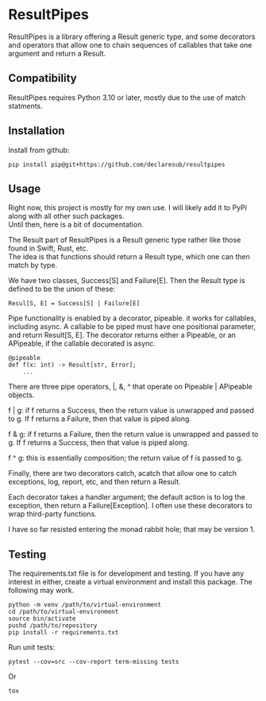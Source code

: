 

# ResultPipes

ResultPipes is a library offering a Result generic type, and some decorators and operators that allow one
to chain sequences of callables that take one argument and return a Result.



## Compatibility

ResultPipes requires Python 3.10 or later, mostly due to the use of match statments.  


## Installation

Install from github:

    pip install pip@git+https://github.com/declaresub/resultpipes


## Usage
Right now, this project is mostly for my own use.  I will likely add it to PyPi along with all other such packages.  
Until then, here is a bit of documentation.

The Result part of ResultPipes is a Result generic type rather like those found in Swift, Rust, etc.  
The idea is that functions should return a Result type, which one can then match by type.

We have two classes, Success[S] and Failure[E].  Then the Result type is defined to be the union of these:

    Resul[S, E] = Success[S] | Failure[E]


Pipe functionality is enabled by a decorator, pipeable. it works for callables, including async.
A callable to be piped must have one positional parameter, and return Result[S, E].  The decorator
returns either a Pipeable, or an APipeable, if the callable decorated is async.

    @pipeable
    def f(x: int) -> Result[str, Error];
        ...

There are three pipe operators, |, &, ^ that operate on Pipeable | APipeable objects.

f | g:  if f returns a Success, then the return value is unwrapped and passed to g. If f returns a Failure, then that value is
piped along.
     
f & g: if f returns a Failure, then the return value is unwrapped and passed to g. If f returns a Success, then that value is
piped along.

f ^ g: this is essentially composition; the return value of f is passed to g.

Finally, there are two decorators catch, acatch that allow one to catch exceptions, log, report, etc, and then
return a Result. 

Each decorator takes a handler argument; the default action is to log the exception, then return a Failure[Exception]. 
I often use these decorators to wrap third-party functions.

I have so far resisted entering the monad rabbit hole; that may be version 1.


## Testing

The requirements.txt file is for development and testing. If you have any interest in either,
create a virtual environment and install this package.  The following may work.

    python -m venv /path/to/virtual-environment
    cd /path/to/virtual-environment
    source bin/activate
    pushd /path/to/repository
    pip install -r requirements.txt


Run unit tests:

    pytest --cov=src --cov-report term-missing tests

Or

    tox
